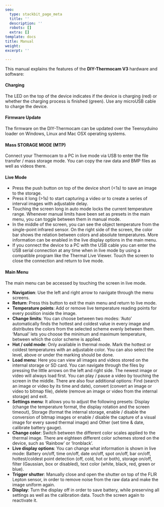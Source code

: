 ```yaml
---
seo:
  type: stackbit_page_meta
  title: ''
  description: ''
  robots: []
  extra: []
template: docs
title: Manual
weight: 
excerpt: ''

---
```

This manual explains the features of the **DIY-Thermocam V3** hardware and software:

#### Charging

The LED on the top of the device indicates if the device is charging (red) or whether the charging process is finished (green). Use any microUSB cable to charge the device.

#### Firmware Update

The firmware on the DIY-Thermocam can be updated over the Teensyduino loader on Windows, Linux and Mac OSX operating systems. 

#### Mass STORAGE MODE (MTP)

Connect your Thermocam to a PC in live mode via USB to enter the file transfer / mass storage mode. You can copy the raw data and BMP files as well as videos there.

#### Live Mode

- Press the push button on top of the device short (<1s) to save an image to the storage.
- Press it long (>1s) to start capturing a video or to create a series of interval images with adjustable delay.
- Touching the screen long in auto mode locks the current temperature range. Whenever manual limits have been set as presets in the main menu, you can toggle between them in manual mode.
- In the middle of the screen, you can see the object temperature from the single-point infrared sensor. On the right side of the screen, the color bar shows the relation between colors and absolute temperatures. More information can be enabled in the live display options in the main menu.
- If you connect the device to a PC with the USB cable you can enter the USB serial connection at any time when in live mode by using a compatible program like the Thermal Live Viewer. Touch the screen to close the connection and return to live mode.

#### Main Menu

The main menu can be accessed by touching the screen in live mode. 

- **Navigation**: Use the left and right arrow to navigate through the menu screens.
- **Return**: Press this button to exit the main menu and return to live mode.
- **Temperature points**: Add or remove live temperature reading points for every position inside the image.
- **Change limits**: You can choose between two modes: ‘Auto’ automatically finds the hottest and coldest value in every image and distributes the colors from the selected scheme evenly between them. ‘Manual’ lets you choose the minimum and maximum temperature, between which the color scheme is applied. 
- **Hot / cold mode**: Only available in thermal mode. Mark the hottest or coldest temperatures with an adjustable color. You can also select the level, above or under the marking should be done.
- **Load menu**: Here you can view all images and videos stored on the internal storage or SD card. You can navigate through the files by pressing the little arrows on the left and right side. The newest image or video will always load first. You can play / pause a video by touching the screen in the middle. There are also four additional options: Find (search an image or video by its time and date), convert (convert an image or video to bitmap file), delete (remove an image or video from the internal storage) and exit.
- **Settings menu**: It allows you to adjust the following presets: Display (change the temperature format, the display rotation and the screen timeout), Storage (format the internal storage, enable / disable the conversion of bitmap images or enable / disable the capture of a visual image for every saved thermal image) and Other (set time & date, calibrate battery gauge).
- **Change color**: Switch between the different color scales applied to the thermal image. There are eighteen different color schemes stored on the device, such as ‘Rainbow’ or ‘Ironblack’. 
- **Live display options**: You can change what information is shown in live mode: Battery on/off, time on/off, date on/off, spot on/off, bar on/off, hottest/coldest point detection (off, cold, hot or both), storage on/off, filter (Gaussian, box or disabled), text color (white, black, red, green or blue).
- **Trigger shutter**: Manually close and open the shutter on top of the FLIR Lepton sensor, in order to remove noise from the raw data and make the image uniform again. 
- **Display**: Turn the display off in order to save battery, while preserving all settings as well as the calibration data. Touch the screen again to reactivate it. 